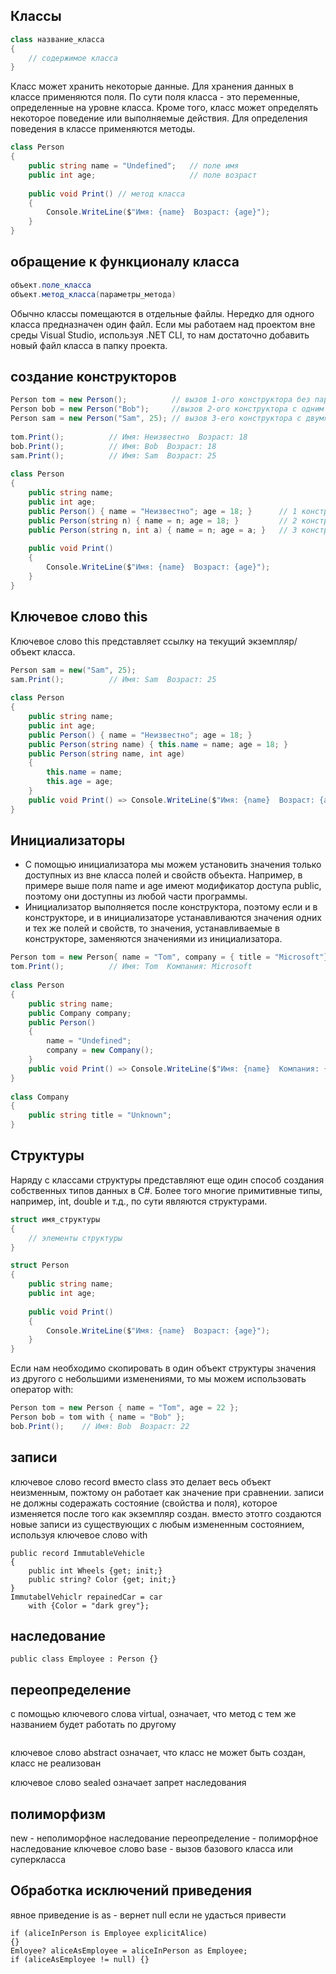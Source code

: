 ## Классы

```csharp
class название_класса
{
    // содержимое класса
}
```

Класс может хранить некоторые данные. Для хранения данных в классе применяются поля. По сути поля класса - это переменные, определенные на уровне класса.
Кроме того, класс может определять некоторое поведение или выполняемые действия. Для определения поведения в классе применяются методы.
```csharp
class Person 
{
    public string name = "Undefined";   // поле имя
    public int age;                     // поле возраст
 
    public void Print() // метод класса
    {
        Console.WriteLine($"Имя: {name}  Возраст: {age}");
    }
}
```


## обращение к функционалу класса

```csharp
объект.поле_класса
объект.метод_класса(параметры_метода)
```

Обычно классы помещаются в отдельные файлы. Нередко для одного класса предназначен один файл. Если мы работаем над проектом вне среды Visual Studio, используя .NET CLI, то нам достаточно добавить новый файл класса в папку проекта.


## создание конструкторов

```csharp
Person tom = new Person();          // вызов 1-ого конструктора без параметров
Person bob = new Person("Bob");     //вызов 2-ого конструктора с одним параметром
Person sam = new Person("Sam", 25); // вызов 3-его конструктора с двумя параметрами
 
tom.Print();          // Имя: Неизвестно  Возраст: 18
bob.Print();          // Имя: Bob  Возраст: 18
sam.Print();          // Имя: Sam  Возраст: 25
 
class Person 
{
    public string name;
    public int age;
    public Person() { name = "Неизвестно"; age = 18; }      // 1 конструктор
    public Person(string n) { name = n; age = 18; }         // 2 конструктор
    public Person(string n, int a) { name = n; age = a; }   // 3 конструктор
 
    public void Print()
    {
        Console.WriteLine($"Имя: {name}  Возраст: {age}");
    }
}
```


## Ключевое слово this

Ключевое слово this представляет ссылку на текущий экземпляр/объект класса. 

```csharp
Person sam = new("Sam", 25); 
sam.Print();          // Имя: Sam  Возраст: 25
 
class Person 
{
    public string name;
    public int age;
    public Person() { name = "Неизвестно"; age = 18; }
    public Person(string name) { this.name = name; age = 18; }
    public Person(string name, int age) 
    { 
        this.name = name; 
        this.age = age; 
    }
    public void Print() => Console.WriteLine($"Имя: {name}  Возраст: {age}");
}
```


## Инициализаторы

- С помощью инициализатора мы можем установить значения только доступных из вне класса полей и свойств объекта. Например, в примере выше поля name и age имеют модификатор доступа public, поэтому они доступны из любой части программы.
- Инициализатор выполняется после конструктора, поэтому если и в конструкторе, и в инициализаторе устанавливаются значения одних и тех же полей и свойств, то значения, устанавливаемые в конструкторе, заменяются значениями из инициализатора.

```csharp
Person tom = new Person{ name = "Tom", company = { title = "Microsoft"} }; // Инициализатор
tom.Print();          // Имя: Tom  Компания: Microsoft
 
class Person
{
    public string name;
    public Company company;
    public Person() 
    { 
        name = "Undefined";
        company = new Company();
    }
    public void Print() => Console.WriteLine($"Имя: {name}  Компания: {company.title}");
}
 
class Company
{
    public string title = "Unknown";
}
```

## Структуры
Наряду с классами структуры представляют еще один способ создания собственных типов данных в C#. Более того многие примитивные типы, например, int, double и т.д., по сути являются структурами.
```csharp
struct имя_структуры
{
    // элементы структуры
}
```
```csharp
struct Person
{
    public string name;
    public int age;
 
    public void Print()
    {
        Console.WriteLine($"Имя: {name}  Возраст: {age}");
    }
}
```
Если нам необходимо скопировать в один объект структуры значения из другого с небольшими изменениями, то мы можем использовать оператор with:
```csharp
Person tom = new Person { name = "Tom", age = 22 };
Person bob = tom with { name = "Bob" };
bob.Print();    // Имя: Bob  Возраст: 22
```



## записи

ключевое слово record вместо class
это делает весь объект неизменным, пожтому он работает как значение при сравнении. записи не должны содеражать состояние (свойства и поля), которое изменяется после того как экземпляр создан. вместо этотго создаются новые записи из существующих с любым измененным состоянием, используя ключевое слово with
```Csharp
public record ImmutableVehicle
{
    public int Wheels {get; init;}
    public string? Color {get; init;}
}
ImmutabelVehiclr repainedCar = car
    with {Color = "dark grey"};
```

## наследование

```Csharp
public class Employee : Person {}
```

## переопределение
с помощью ключевого слова virtual, означает, что метод с тем же названием будет работать по другому
```Csharp

```

ключевое слово abstract означает, что класс не может быть создан, класс не реализован

ключевое слово sealed означает запрет наследования


## полиморфизм

new - неполиморфное наследование
переопределение - полиморфное наследование
ключевое слово base - вызов базового класса или суперкласса

## Обработка исключений приведения
явное приведение is
as - вернет null если не удасться привести
```Csharp
if (aliceInPerson is Employee explicitAlice)
{}
Emloyee? aliceAsEmployee = aliceInPerson as Employee;
if (aliceAsEmployee != null) {}
```
